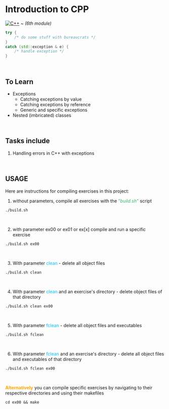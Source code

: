 # Introduction to CPP

[![C++](https://skillicons.dev/icons?i=cpp)](https://skillicons.dev) ~ *(6th module)*   

```cpp
try {
    /* do some stuff with bureaucrats */
}
catch (std::exception & e) {
    /* handle exception */
}
```

<br/>

## To Learn

- Exceptions
    - Catching exceptions by value
    - Catching exceptions by reference
    - Generic and specific exceptions
- Nested (imbricated) classes

<br/>

## Tasks include

1. Handling errors in C++ with exceptions

<br/>

## USAGE

Here are instructions for compiling exercises in this project:

1. without parameters, compile all exercises with the <span style="color:MediumSeaGreen">"*build.sh*"</span> script
```console
./build.sh
```
<br/>

2. with parameter ex00 or ex01 or ex[x] compile and run a specific exercise
```console
./build.sh ex00
```
<br/>

3. With parameter <span style="color:DeepSkyblue">clean</span> - delete all object files
```console
./build.sh clean
```
<br/>

4. With parameter <span style="color:DeepSkyblue">clean</span> and an exercise's directory - delete  object files of that directory
```console
./build.sh clean ex00
```
<br/>

5. With parameter <span style="color:DeepSkyblue">fclean</span> - delete all object files and executables
```console
./build.sh fclean
```
<br/>

6. With parameter <span style="color:DeepSkyblue">fclean</span> and an exercise's directory - delete all object files and executables of that directory
```console
./build.sh fclean ex00
```
<br/>


<span style="color:orange">__Alternatively__ </span>you can compile specific exercises by navigating to their respective directories and using their makefiles
```console
cd ex00 && make
